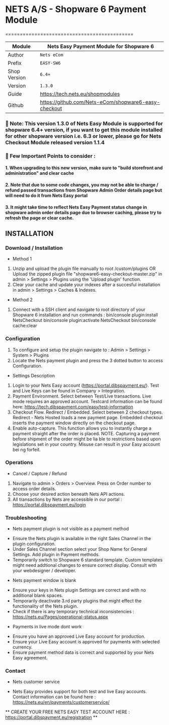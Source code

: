 # NETS A/S - Shopware 6 Payment Module
============================================

|Module | Nets Easy Payment Module for Shopware 6
|------|----------
|Author | `Nets eCom`
|Prefix | `EASY-SW6`
|Shop Version | `6.4+`
|Version | `1.3.0`
|Guide | https://tech.nets.eu/shopmodules
|Github | https://github.com/Nets-eCom/shopware6-easy-checkout


### :memo: Note: This version 1.3.0 of Nets Easy Module is supported for shopware 6.4+ version, if you want to get this module installed for other shopware version i.e. 6.3 or lower, please go for Nets Checkout Module released version 1.1.4

### :bookmark: Few Important Points to consider : 
#### 1. When upgrading to this new version, make sure to "build storefront and administration" and clear cache
#### 2. Note that due to some code changes, you may not be able to charge / refund passed transactions from Shopware Admin Order details page but will need to do it from Nets Easy portal
#### 3. It might take time to reflect Nets Easy Payment status change in shopware admin order details page due to browser caching, please try to refresh the page or clear cache.  

## INSTALLATION

### Download / Installation
* Method 1
1. Unzip and upload the plugin file manually to root /custom/plugins OR Upload the zipped plugin file "shopware6-easy-checkout-master.zip" in admin > Settings > Plugins using the 'Upload plugin' function.
2. Clear your cache and update your indexes after a succesful installation in admin > Settings > Caches & Indexes.

* Method 2
1. Connect with a SSH client and navigate to root directory of your Shopware 6 installation and run commands :
bin/console plugin:install NetsCheckout
bin/console plugin:activate NetsCheckout
bin/console cache:clear

### Configuration
1. To configure and setup the plugin navigate to : Admin > Settings > System > Plugins
2. Locate the Nets payment plugin and press the 3 dotted button to access Configuration.

* Settings Description
1. Login to your Nets Easy account (https://portal.dibspayment.eu/). Test and Live Keys can be found in Company > Integration.
2. Payment Environment. Select between Test/Live transactions. Live mode requires an approved account. Testcard information can be found here: https://tech.dibspayment.com/easy/test-information 
3. Checkout Flow. Redirect / Embedded. Select between 2 checkout types. Redirect - Nets Hosted loads a new payment page. Embedded checkout inserts the payment window directly on the checkout page.
4. Enable auto-capture. This function allows you to instantly charge a payment straight after the order is placed.
   NOTE. Capturing a payment before shipment of the order might be lia ble to restrictions based upon legislations set in your country. Misuse can result in your Easy account bei ng forfeit.

### Operations
* Cancel / Capture / Refund
1. Navigate to admin > Orders > Overview. Press on Order number to access order details.
2. Choose your desired action beneath Nets API actions.
3. All transactions by Nets are accessible in our portal : https://portal.dibspayment.eu/login

### Troubleshooting
* Nets payment plugin is not visible as a payment method
- Ensure the Nets plugin is available in the right Sales Channel in the plugin configuration.
- Under Sales Channel section select your Shop Name for General Settings. Add plugin in Payment methods.
- Temporarily switch to Shopware 6 standard template. Custom templates might need addtional changes to ensure correct display. Consult with your webdesigner / developer.

* Nets payment window is blank
- Ensure your keys in Nets plugin Settings are correct and with no additional blank spaces.
- Temporarily deactivate 3.rd party plugins that might effect the functionality of the Nets plugin.
- Check if there is any temporary technical inconsistencies : https://nets.eu/Pages/operational-status.aspx

* Payments in live mode dont work
- Ensure you have an approved Live Easy account for production.
- Ensure your Live Easy account is approved for payments with selected currency.
- Ensure payment method data is correct and supported by your Nets Easy agreement.

### Contact
* Nets customer service
- Nets Easy provides support for both test and live Easy accounts. Contact information can be found here : https://nets.eu/en/payments/customerservice/

** CREATE YOUR FREE NETS EASY TEST ACCOUNT HERE : https://portal.dibspayment.eu/registration **
